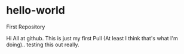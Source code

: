 # hello-world
First Repository

Hi All at github.  This is just my first Pull (At least I think that's what I'm doing).. testing this out really.
